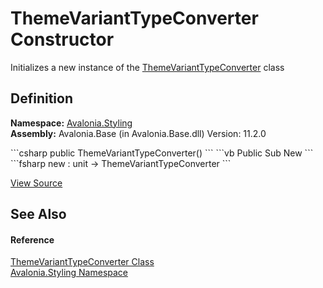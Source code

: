 # ThemeVariantTypeConverter Constructor


Initializes a new instance of the <a href="T_Avalonia_Styling_ThemeVariantTypeConverter">ThemeVariantTypeConverter</a> class



## Definition
**Namespace:** <a href="N_Avalonia_Styling">Avalonia.Styling</a>  
**Assembly:** Avalonia.Base (in Avalonia.Base.dll) Version: 11.2.0

<Tabs groupId="api-code-preview">
<TabItem value="csharp" label="C#">
```csharp
public ThemeVariantTypeConverter()
```
</TabItem>
<TabItem value="vb" label="VB">
```vb
Public Sub New
```
</TabItem>
<TabItem value="fsharp" label="F#">
```fsharp
new : unit -> ThemeVariantTypeConverter
```
</TabItem>
</Tabs>



<a href="https://github.com/AvaloniaUI/Avalonia/tree/master/src/Avalonia.Base/Styling/ThemeVariantTypeConverter.cs" title="View the source code">View Source</a>



## See Also


#### Reference
<a href="T_Avalonia_Styling_ThemeVariantTypeConverter">ThemeVariantTypeConverter Class</a>  
<a href="N_Avalonia_Styling">Avalonia.Styling Namespace</a>  
